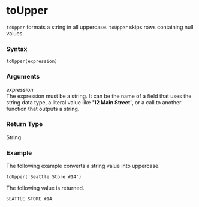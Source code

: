 # toUpper<a name="toUpper-function"></a>

`toUpper` formats a string in all uppercase\. `toUpper` skips rows containing null values\.

### Syntax<a name="toUpper-function-syntax"></a>

```
toUpper(expression)
```

### Arguments<a name="toUpper-function-arguments"></a>

 *expression*   
The expression must be a string\. It can be the name of a field that uses the string data type, a literal value like **'12 Main Street'**, or a call to another function that outputs a string\.

### Return Type<a name="toUpper-function-return-type"></a>

String

### Example<a name="toUpper-function-example"></a>

The following example converts a string value into uppercase\.

```
toUpper('Seattle Store #14')
```

The following value is returned\.

```
SEATTLE STORE #14
```